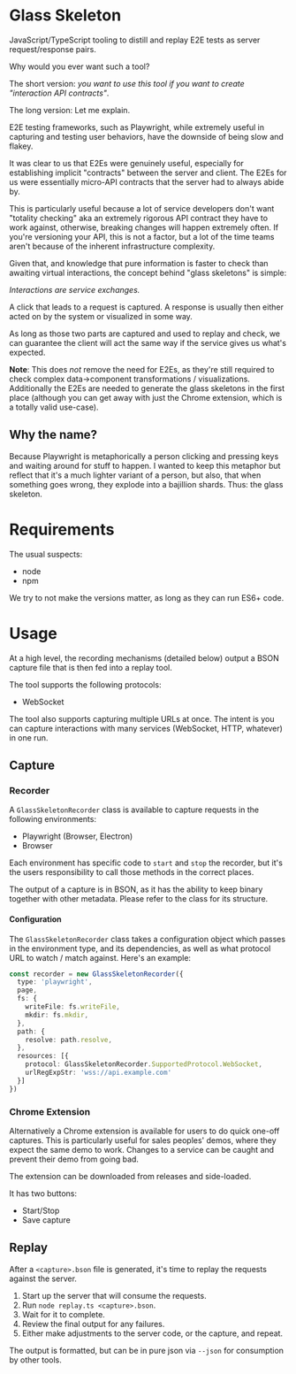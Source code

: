 # Glass Skeleton

JavaScript/TypeScript tooling to distill and replay E2E tests as server
request/response pairs.

Why would you ever want such a tool?

The short version: *you want to use this tool if you want to create "interaction
API contracts"*.

The long version: Let me explain.

E2E testing frameworks, such as Playwright, while extremely useful in capturing
and testing user behaviors, have the downside of being slow and flakey.

It was clear to us that E2Es were genuinely useful, especially for establishing
implicit "contracts" between the server and client. The E2Es for us were
essentially micro-API contracts that the server had to always abide by.

This is particularly useful because a lot of service developers don't want
"totality checking" aka an extremely rigorous API contract they have to work
against, otherwise, breaking changes will happen extremely often. If you're
versioning your API, this is not a factor, but a lot of the time teams aren't
because of the inherent infrastructure complexity.

Given that, and knowledge that pure information is faster to check than awaiting
virtual interactions, the concept behind "glass skeletons" is simple:

*Interactions are service exchanges.*

A click that leads to a request is captured. A response is usually then either
acted on by the system or visualized in some way.

As long as those two parts are captured and used to replay and check, we can
guarantee the client will act the same way if the service gives us what's
expected.

**Note**: This does *not* remove the need for E2Es, as they're still required
to check complex data->component transformations / visualizations.
Additionally the E2Es are needed to generate the glass skeletons in the first
place (although you can get away with just the Chrome extension, which is a
totally valid use-case).

## Why the name?

Because Playwright is metaphorically a person clicking and pressing keys and
waiting around for stuff to happen. I wanted to keep this metaphor but reflect
that it's a much lighter variant of a person, but also, that when something
goes wrong, they explode into a bajillion shards. Thus: the glass skeleton.

# Requirements

The usual suspects:

* node
* npm

We try to not make the versions matter, as long as they can run ES6+ code.

# Usage

At a high level, the recording mechanisms (detailed below) output a BSON capture
file that is then fed into a replay tool.

The tool supports the following protocols:

* WebSocket

The tool also supports capturing multiple URLs at once. The intent is you can
capture interactions with many services (WebSocket, HTTP, whatever) in one run.

## Capture

### Recorder

A `GlassSkeletonRecorder` class is available to capture requests in the following
environments:

* Playwright (Browser, Electron)
* Browser

Each environment has specific code to `start` and `stop` the recorder, but it's
the users responsibility to call those methods in the correct places.

The output of a capture is in BSON, as it has the ability to keep binary together
with other metadata. Please refer to the class for its structure.

#### Configuration

The `GlassSkeletonRecorder` class takes a configuration object which passes in
the environment type, and its dependencies, as well as what protocol URL to
watch / match against. Here's an example:

```ts
const recorder = new GlassSkeletonRecorder({
  type: 'playwright',
  page,
  fs: {
    writeFile: fs.writeFile,
    mkdir: fs.mkdir,
  },
  path: {
    resolve: path.resolve,
  },
  resources: [{
    protocol: GlassSkeletonRecorder.SupportedProtocol.WebSocket,
    urlRegExpStr: 'wss://api.example.com'
  }]
})
```


### Chrome Extension

Alternatively a Chrome extension is available for users to do quick one-off
captures. This is particularly useful for sales peoples' demos, where they
expect the same demo to work. Changes to a service can be caught and prevent
their demo from going bad.

The extension can be downloaded from releases and side-loaded.

It has two buttons:

* Start/Stop
* Save capture

## Replay

After a `<capture>.bson` file is generated, it's time to replay the
requests against the server.

1. Start up the server that will consume the requests.
2. Run `node replay.ts <capture>.bson`.
3. Wait for it to complete.
4. Review the final output for any failures.
5. Either make adjustments to the server code, or the capture, and repeat.

The output is formatted, but can be in pure json via `--json` for consumption
by other tools.
